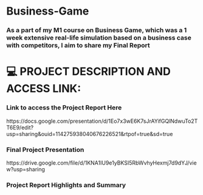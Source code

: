 # Business-Game
<h3> As a part of my M1 course on Business Game, which was a 1 week extensive real-life simulation based on a business case with competitors, I aim to share my Final Report </h3> 


<h1> 💻 PROJECT DESCRIPTION AND ACCESS LINK:  </h1>

<h3> Link to access the Project Report Here </h3>
https://docs.google.com/presentation/d/1Eo7x3wE6K7sJrAYifGQlNdwuTo2TT6E9/edit?usp=sharing&ouid=114275938040676226521&rtpof=true&sd=true

<h3> Final Project Presentation </h3>
https://drive.google.com/file/d/1KNA1IU9e1yBKSI5RbWvhyHexmj7d9dYJ/view?usp=sharing

<h3> Project Report Highlights and Summary </h3>
